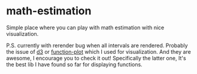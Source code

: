 # math-estimation

Simple place where you can play with math estimation with nice visualization.

P.S. currently with rerender bug when all intervals are rendered. Probably the issue of [d3](https://github.com/d3/d3) or [function-plot](https://github.com/mauriciopoppe/function-plot) which I used for visualization. And they are awesome, I encourage you to check it out! Specifically the latter one, It's the best lib I have found so far for displaying functions.
